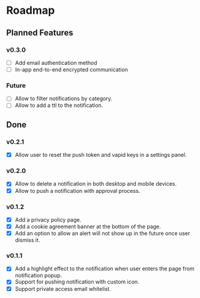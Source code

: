 # Roadmap

## Planned Features

### v0.3.0

- [ ] Add email authentication method
- [ ] In-app end-to-end encrypted communication

### Future

- [ ] Allow to filter notifications by category.
- [ ] Allow to add a ttl to the notification.

## Done

### v0.2.1

- [x] Allow user to reset the push token and vapid keys in a settings panel.

### v0.2.0

- [x] Allow to delete a notification in both desktop and mobile devices.
- [x] Allow to push a notification with approval process.

### v0.1.2

- [x] Add a privacy policy page.
- [x] Add a cookie agreement banner at the bottom of the page.
- [x] Add an option to allow an alert will not show up in the future once user dismiss it.

### v0.1.1

- [x] Add a highlight effect to the notification when user enters the page from notification popup.
- [x] Support for pushing notification with custom icon.
- [x] Support private access email whitelist.
